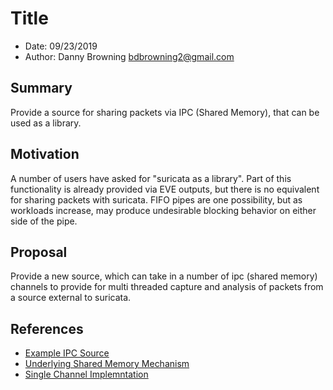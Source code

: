 # Title
* Date: 09/23/2019
* Author: Danny Browning <bdbrowning2@gmail.com>

## Summary

Provide a source for sharing packets via IPC (Shared Memory), that can be used as a library.

## Motivation

A number of users have asked for "suricata as a library". Part of this functionality is already provided via EVE outputs, but there is no equivalent for sharing packets with suricata. FIFO pipes are one possibility, but as workloads increase, may produce undesirable blocking behavior on either side of the pipe.

## Proposal

Provide a new source, which can take in a number of ipc (shared memory) channels to provide for multi threaded capture and analysis of packets from a source external to suricata.

## References

* [Example IPC Source](https://github.com/dbcfd/packet-ipc)
* [Underlying Shared Memory Mechanism](https://github.com/servo/ipc-channel)
* [Single Channel Implemntation](https://github.com/dbcfd/suricata/tree/sensicata)
